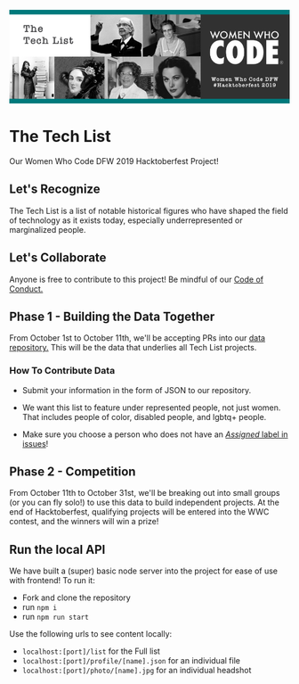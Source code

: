 ![Women Who Code Hacktoberfest 2019 banner image](hacktoberfest_readme_image.png)

# The Tech List
Our Women Who Code DFW 2019 Hacktoberfest Project!

## Let's Recognize
The Tech List is a list of notable historical figures who have shaped the field of technology as it exists today, especially underrepresented or marginalized people.

## Let's Collaborate
Anyone is free to contribute to this project! Be mindful of our [Code of Conduct.](https://www.womenwhocode.com/codeofconduct)

## Phase 1 - Building the Data Together
From October 1st to October 11th, we'll be accepting PRs into our [data repository.](https://github.com/WWCodeDFW/The-Tech-List/tree/master/People) This will be the data that underlies all Tech List projects.

### How To Contribute Data
* Submit your information in the form of JSON to our repository.
- We want this list to feature under represented people, not just women. That includes people of color, disabled people, and lgbtq+ people.
* Make sure you choose a person who does not have an [*Assigned* label in issues](https://github.com/WWCodeDFW/The-Tech-List/issues)!

## Phase 2 - Competition
From October 11th to October 31st, we'll be breaking out into small groups (or you can fly solo!) to use this data to build independent projects. At the end of Hacktoberfest, qualifying projects will be entered into the WWC contest, and the winners will win a prize!

## Run the local API
We have built a (super) basic node server into the project for ease of use with frontend! To run it:

* Fork and clone the repository
* run `npm i`
* run `npm run start`

Use the following urls to see content locally:
* `localhost:[port]/list` for the Full list
* `localhost:[port]/profile/[name].json` for an individual file
* `localhost:[port]/photo/[name].jpg` for an individual headshot
